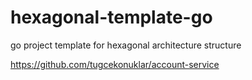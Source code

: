 # hexagonal-template-go
go project template for hexagonal architecture structure


https://github.com/tugcekonuklar/account-service